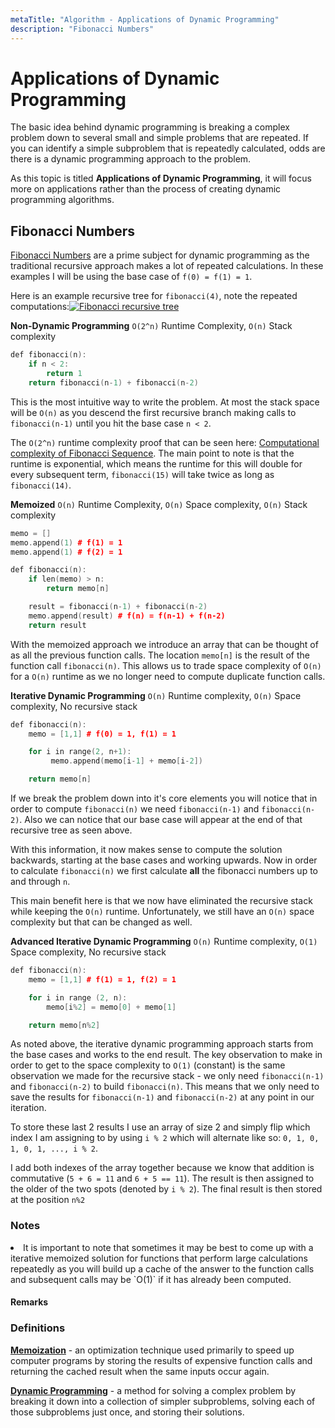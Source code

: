 ```yaml
---
metaTitle: "Algorithm - Applications of Dynamic Programming"
description: "Fibonacci Numbers"
---
```


# Applications of Dynamic Programming


The basic idea behind dynamic programming is breaking a complex problem down to several small and simple problems that are repeated. If you can identify a simple subproblem that is repeatedly calculated, odds are there is a dynamic programming approach to the problem.

As this topic is titled **Applications of Dynamic Programming**, it will focus more on applications rather than the process of creating dynamic programming algorithms.



## Fibonacci Numbers


[Fibonacci Numbers](https://en.wikipedia.org/wiki/Fibonacci_number) are a prime subject for dynamic programming as the traditional recursive approach makes a lot of repeated calculations. In these examples I will be using the base case of `f(0) = f(1) = 1`.

Here is an example recursive tree for `fibonacci(4)`, note the repeated computations:[<img src="https://i.stack.imgur.com/CLwKE.jpg" alt="Fibonacci recursive tree" />](https://i.stack.imgur.com/CLwKE.jpg)

**Non-Dynamic Programming** `O(2^n)` Runtime Complexity, `O(n)` Stack complexity

```cpp
def fibonacci(n):
    if n < 2:
        return 1
    return fibonacci(n-1) + fibonacci(n-2)

```

This is the most intuitive way to write the problem. At most the stack space will be `O(n)` as you descend the first recursive branch making calls to `fibonacci(n-1)` until you hit the base case `n < 2`.

The `O(2^n)` runtime complexity proof that can be seen here: [Computational complexity of Fibonacci Sequence](https://stackoverflow.com/questions/360748/computational-complexity-of-fibonacci-sequence). The main point to note is that the runtime is exponential, which means the runtime for this will double for every subsequent term, `fibonacci(15)` will take twice as long as `fibonacci(14)`.

**Memoized** `O(n)` Runtime Complexity, `O(n)` Space complexity, `O(n)` Stack complexity

```cpp
memo = []
memo.append(1) # f(1) = 1
memo.append(1) # f(2) = 1

def fibonacci(n):
    if len(memo) > n:
        return memo[n]

    result = fibonacci(n-1) + fibonacci(n-2)
    memo.append(result) # f(n) = f(n-1) + f(n-2)
    return result

```

With the memoized approach we introduce an array that can be thought of as all the previous function calls. The location `memo[n]` is the result of the function call `fibonacci(n)`. This allows us to trade space complexity of `O(n)` for a `O(n)` runtime as we no longer need to compute duplicate function calls.

**Iterative Dynamic Programming** `O(n)` Runtime complexity, `O(n)` Space complexity, No recursive stack

```cpp
def fibonacci(n):
    memo = [1,1] # f(0) = 1, f(1) = 1

    for i in range(2, n+1):
         memo.append(memo[i-1] + memo[i-2])

    return memo[n]

```

If we break the problem down into it's core elements you will notice that in order to compute `fibonacci(n)` we need `fibonacci(n-1)` and `fibonacci(n-2)`. Also we can notice that our base case will appear at the end of that recursive tree as seen above.

With this information, it now makes sense to compute the solution backwards, starting at the base cases and working upwards. Now in order to calculate `fibonacci(n)` we first calculate **all** the fibonacci numbers up to and through `n`.

This main benefit here is that we now have eliminated the recursive stack while keeping the `O(n)` runtime. Unfortunately, we still have an `O(n)` space complexity but that can be changed as well.

**Advanced Iterative Dynamic Programming** `O(n)` Runtime complexity, `O(1)` Space complexity, No recursive stack

```cpp
def fibonacci(n):
    memo = [1,1] # f(1) = 1, f(2) = 1

    for i in range (2, n):
        memo[i%2] = memo[0] + memo[1]

    return memo[n%2]

```

As noted above, the iterative dynamic programming approach starts from the base cases and works to the end result. The key observation to make in order to get to the space complexity to `O(1)` (constant) is the same observation we made for the recursive stack - we only need `fibonacci(n-1)` and `fibonacci(n-2)` to build `fibonacci(n)`. This means that we only need to save the results for `fibonacci(n-1)` and `fibonacci(n-2)` at any point in our iteration.

To store these last 2 results I use an array of size 2 and simply flip which index I am assigning to by using `i % 2` which will alternate like so: `0, 1, 0, 1, 0, 1, ..., i % 2`.

I add both indexes of the array together because we know that addition is commutative (`5 + 6 = 11` and `6 + 5 == 11`). The result is then assigned to the older of the two spots (denoted by `i % 2`). The final result is then stored at the position `n%2`

### Notes

<li>It is important to note that sometimes it may be best to come up with
a iterative memoized solution for functions that perform large
calculations repeatedly as you will build up a cache of the answer to
the function calls and subsequent calls may be `O(1)` if it has
already been computed.</li>



#### Remarks


### Definitions

[**Memoization**](https://en.wikipedia.org/wiki/Memoization) - an optimization technique used primarily to speed up computer programs by storing the results of expensive function calls and returning the cached result when the same inputs occur again.

[**Dynamic Programming**](https://en.wikipedia.org/wiki/Dynamic_programming) - a method for solving a complex problem by breaking it down into a collection of simpler subproblems, solving each of those subproblems just once, and storing their solutions.

